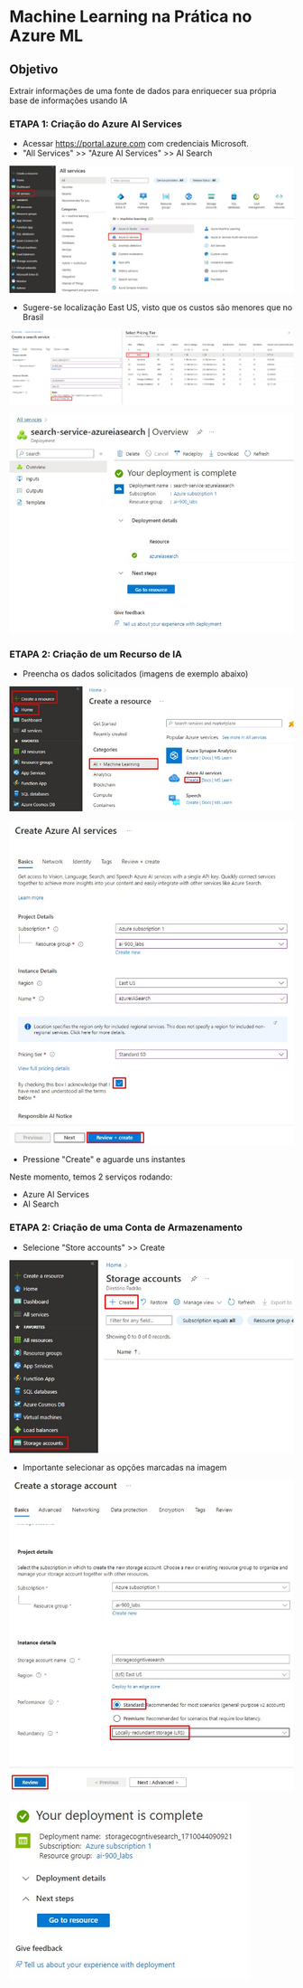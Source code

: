 # Machine Learning na Prática no Azure ML

## Objetivo
Extrair informações de uma fonte de dados para enriquecer sua própria base de informações usando IA


### ETAPA 1: Criação do Azure AI Services
- Acessar https://portal.azure.com com credenciais Microsoft.
- "All Services" >> "Azure AI Services" >> AI Search

![](https://github.com/rafalealsilva/DIO-Microsoft-Azure-AI-Fundamentals/blob/6c72c689b68b5c3b0c3215e24716b2667c545c09/lab_04%20Cognitive%20Search/misc/Screenshot_1.jpg)

- Sugere-se localização East US, visto que os custos são menores que no Brasil

![](https://github.com/rafalealsilva/DIO-Microsoft-Azure-AI-Fundamentals/blob/6c72c689b68b5c3b0c3215e24716b2667c545c09/lab_04%20Cognitive%20Search/misc/Screenshot_3.jpg)

![](https://github.com/rafalealsilva/DIO-Microsoft-Azure-AI-Fundamentals/blob/6c72c689b68b5c3b0c3215e24716b2667c545c09/lab_04%20Cognitive%20Search/misc/Screenshot_4.jpg)


### ETAPA 2: Criação de um Recurso de IA

- Preencha os dados solicitados (imagens de exemplo abaixo)

![](https://github.com/rafalealsilva/DIO-Microsoft-Azure-AI-Fundamentals/blob/771c3e6d52b04e5b522a8f9818b329ed2328d60b/lab_04%20Cognitive%20Search/misc/Screenshot_5.jpg)

![](https://github.com/rafalealsilva/DIO-Microsoft-Azure-AI-Fundamentals/blob/771c3e6d52b04e5b522a8f9818b329ed2328d60b/lab_04%20Cognitive%20Search/misc/Screenshot_6.jpg)

- Pressione "Create" e aguarde uns instantes

Neste momento, temos 2 serviços rodando:
- Azure AI Services
- AI Search


### ETAPA 2: Criação de uma Conta de Armazenamento

- Selecione "Store accounts" >> Create

![](https://github.com/rafalealsilva/DIO-Microsoft-Azure-AI-Fundamentals/blob/c77fa7ee9315a395da9282167d2a48fde4c81b18/lab_04%20Cognitive%20Search/misc/Screenshot_7.jpg)

- Importante selecionar as opções marcadas na imagem

![](https://github.com/rafalealsilva/DIO-Microsoft-Azure-AI-Fundamentals/blob/c77fa7ee9315a395da9282167d2a48fde4c81b18/lab_04%20Cognitive%20Search/misc/Screenshot_8.jpg)

![](https://github.com/rafalealsilva/DIO-Microsoft-Azure-AI-Fundamentals/blob/c77fa7ee9315a395da9282167d2a48fde4c81b18/lab_04%20Cognitive%20Search/misc/Screenshot_9.jpg)




